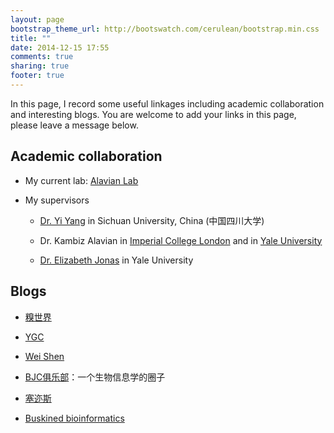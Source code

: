 ```yaml
---
layout: page
bootstrap_theme_url: http://bootswatch.com/cerulean/bootstrap.min.css
title: ""
date: 2014-12-15 17:55
comments: true
sharing: true
footer: true
---
```



In this page, I record some useful linkages including academic collaboration and interesting blogs. You are welcome to add your links in this page, please leave a message below. 

## Academic collaboration ##

* My current lab: [Alavian Lab](http://alavianlab.org/)

* My supervisors

    * [Dr. Yi Yang](http://life.scu.edu.cn/webContent.asp?id=965&type=shiziduiwu) in Sichuan University, China (中国四川大学) 

    * Dr. Kambiz Alavian in [Imperial College London](http://www.imperial.ac.uk/people/k.alavian) and in [Yale University](http://endocrinology.yale.edu/people/kambiz_alavian.profile)

    * [Dr. Elizabeth Jonas](http://bbs.yale.edu/people/elizabeth_jonas.profile) in Yale University


## Blogs ##

* [糗世界](http://qiuworld.com/)

* [YGC](http://ygc.name/)

* [Wei Shen](http://blog.shenwei.me/)

* [BJC俱乐部](http://bio985.com/)：一个生物信息学的圈子

* [塞迩斯](http://www.cellyse.com/) 

* [Buskined bioinformatics](http://runsheng.github.io/)
